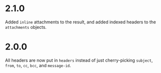 # 2.1.0
Added `inline` attachments to the result, and added indexed headers to the `attachments` objects.

# 2.0.0

All headers are now put in `headers` instead of just cherry-picking `subject`, `from`, `to`, `cc`, `bcc`, and `message-id`.
